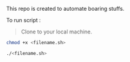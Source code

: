 This repo is created to automate boaring stuffs.

To run script :

>Clone to your local machine.
```sh
chmod +x <filename.sh>

./<filename.sh>

```
